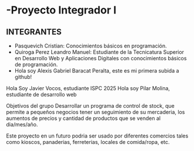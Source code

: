 # -Proyecto Integrador I

## INTEGRANTES

- Pasquevich Cristian: Conocimientos básicos en programación.  
- Quiroga Perez Leandro Manuel: Estudiante de la Tecnicatura Superior en Desarrollo Web y Aplicaciones Digitales con conocimientos básicos de programación.
- Hola soy Alexis Gabriel Baracat Peralta, este es mi primera subida a github!

Hola Soy Javier Vocos, estudiante ISPC 2025
Hola soy Pilar Molina, estudiante de desarrollo web



Objetivos del grupo
 Desarrollar un programa de control de stock, que permite a pequeños negocios tener un seguimiento de su mercaderia, los aumentos de precios y cantidad de productos que se venden al dia/mes/año.
   
Este proyecto en un futuro podria ser usado por diferentes comercios tales como kioscos, panaderias, ferreterias, locales de comida/ropa, etc.

